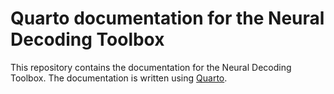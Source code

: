 # Quarto documentation for the Neural Decoding Toolbox

This repository contains the documentation for the Neural Decoding Toolbox. The
documentation is written using [Quarto](https://quarto.org).

